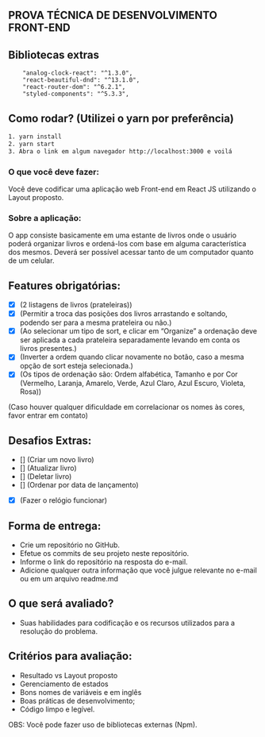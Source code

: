 ## PROVA TÉCNICA DE DESENVOLVIMENTO FRONT-END

## Bibliotecas extras
```
    "analog-clock-react": "^1.3.0",
    "react-beautiful-dnd": "^13.1.0",
    "react-router-dom": "^6.2.1",
    "styled-components": "^5.3.3",
```

## Como rodar? (Utilizei o yarn por preferência)
```bash
1. yarn install
2. yarn start
3. Abra o link em algum navegador http://localhost:3000 e voilá
```

### O que você deve fazer:

Você deve codificar uma aplicação web Front-end em React JS utilizando o Layout proposto.

### Sobre a aplicação:

O app consiste basicamente em uma estante de livros onde o usuário poderá organizar livros e ordená-los com base em alguma característica dos mesmos. Deverá ser possível acessar tanto de um computador quanto de um celular.

## Features obrigatórias:

- [x] (2 listagens de livros (prateleiras))
- [x] (Permitir a troca das posições dos livros arrastando e soltando, podendo ser para a mesma prateleira ou não.)  
- [x] (Ao selecionar um tipo de sort, e clicar em “Organize” a ordenação deve ser aplicada a cada prateleira separadamente levando em conta os livros  presentes.)  
- [x] (Inverter a ordem quando clicar novamente no botão, caso a mesma opção de sort esteja selecionada.)  
- [x] (Os tipos de ordenação são: Ordem alfabética, Tamanho e por Cor (Vermelho, Laranja, Amarelo, Verde, Azul Claro, Azul Escuro, Violeta, Rosa))  

(Caso houver qualquer dificuldade em correlacionar os nomes às cores, favor entrar em contato)

## Desafios Extras:

- [] (Criar um novo livro)
- [] (Atualizar livro)
- [] (Deletar livro)
- [] (Ordenar por data de lançamento)
- [x] (Fazer o relógio funcionar)

 ## Forma de entrega:
- Crie um repositório no GitHub.  
- Efetue os commits de seu projeto neste repositório.  
- Informe o link do repositório na resposta do e-mail.  
- Adicione qualquer outra informação que você julgue relevante no e-mail ou em um arquivo readme.md  

## O que será avaliado?
- Suas habilidades para codificação e os recursos utilizados para a resolução do problema.

## Critérios para avaliação:

- Resultado vs Layout proposto  
- Gerenciamento de estados  
- Bons nomes de variáveis e em inglês  
- Boas práticas de desenvolvimento;  
- Código limpo e legível.  

OBS: Você pode fazer uso de bibliotecas externas (Npm).
